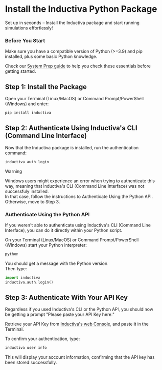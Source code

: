 # Install the Inductiva Python Package

Set up in seconds – Install the Inductiva package and start running simulations effortlessly!

### Before You Start

Make sure you have a compatible version of Python (>=3.9) and pip installed, plus some basic Python knowledge.

Check our <a href="../../systemrequirements/index.html">System Prep guide</a> to help you check these essentials before getting started.

<!-- Check our <a href="https://docs.inductiva.ai/en/latest/preinstallation/system/system-requirements.html#">System Prep guide</a> to help you check these essentials before getting started.   -->

## Step 1: Install the Package

Open your Terminal (Linux/MacOS) or Command Prompt/PowerShell (Windows) and enter:

```python
pip install inductiva
```

## Step 2: Authenticate Using Inductiva's CLI (Command Line Interface)

Now that the Inductiva package is installed, run the authentication command:

```python
inductiva auth login
```

> [!WARNING]
> Windows users might experience an error when trying to authenticate this way, meaning that Inductiva's CLI (Command Line Interface) was not successfuly installed.  
> In that case, follow the instructions to Authenticate Using the Python API. Otherwise, move to Step 3.

### Authenticate Using the Python API

If you weren't able to authenticate using Inductiva's CLI (Command Line Interface), you can do it directly within your Python script.  

On your Terminal (Linux/MacOS) or Command Prompt/PowerShell (Windows) start your Python interpreter:

```python
python
```

You should get a message with the Python version.  
Then type:

```python
import inductiva
inductiva.auth.login()
```

## Step 3: Authenticate With Your API Key

Regardless if you used Inductiva's CLI or the Python API, you should now be getting a prompt "Please paste your API Key here:"  

Retrieve your API Key from [Inductiva's web Console](https://console.inductiva.ai/account/details), and paste it in the Terminal.

To confirm your authentication, type:

```python
inductiva user info
```

This will display your account information, confirming that the API key has been stored successfully.
